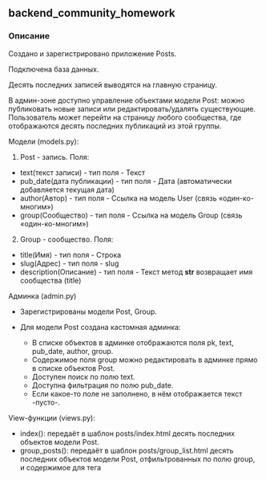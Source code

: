 ## backend_community_homework


### Описание
Создано и зарегистрировано приложение Posts.

Подключена база данных.

Десять последних записей выводятся на главную страницу.

В админ-зоне доступно управление объектами модели Post: можно публиковать новые записи или редактировать/удалять существующие.
Пользователь может перейти на страницу любого сообщества, где отображаются десять последних публикаций из этой группы.

Модели (models.py):

1. Post - запись. Поля:
  - text(текст записи) - тип поля - Текст
  - pub_date(дата публикации) - тип поля - Дата (автоматически добавляется текущая дата)
  - author(Автор) - тип поля - Ссылка на модель User (связь «один-ко-многим»)
  - group(Сообщество) - тип поля - Ссылка на модель Group (связь «один-ко-многим»)
2. Group - сообщество. Поля:
  - title(Имя) - тип поля - Строка
  - slug(Адрес) - тип поля - slug
  - description(Описание) - тип поля - Текст
  метод __str__ возвращает имя сообщества (title)
  
Админка (admin.py)

  - Зарегистрированы модели Post, Group.

  - Для модели Post создана кастомная админка:
    - В списке объектов в админке отображаются поля pk, text, pub_date, author, group.
    - Содержимое поля group можно редактировать в админке прямо в списке объектов Post.
    - Доступен поиск по полю text.
    - Доступна фильтрация по полю pub_date.
    - Если какое-то поле не заполнено, в нём отображается текст -пусто-.
    
View-функции (views.py):
  - index(): передаёт в шаблон posts/index.html десять последних объектов модели Post.
  - group_posts(): передаёт в шаблон posts/group_list.html десять последних объектов модели Post, отфильтрованных по полю group, и    содержимое для тега <title>.
 
Адреса (urls.py)
  - Для приложения Posts установлен namespace='posts'.
  - Для главной страницы установлен name='index'.
  - Страница с постами из определённой группы доступна по URL вида group/<slug>/.
  - Для страницы с постами группы установлен name='group_list'.

Шаблоны:
  - Файлы шаблонов хранятся на уровне проекта.
  - Шаблоны разбиты на логические блоки и собираются с помощью тегов include и extend.
  - К шаблонам подключена статика.
  - В шаблоне index.html все записи группы адресует пользователя на страницу той группы, которой принадлежит пост.
  - Из view-функций в словаре context передаётся основное содержимое страницы.
  - Содержимое тега <title>:
    - для страницы группы: Записи сообщества <имя_группы>;
    - для главной страницы: Последние обновления на сайте.


### Стек
+ Python 3.7 
+ Django 2.2.19

### Запуск проекта
Клонировать репозиторий и перейти в него в командной строке:

```
git clone https://github.com/xrito/hw02_community
```

Cоздать и активировать виртуальное окружение:
```
python3 -m venv venv
source env/bin/activate
```

Установить зависимости из файла requirements.txt:
```
python3 -m pip install --upgrade pip
pip install -r requirements.txt
```

Запустить проект:
```
python3 manage.py runserver
```

### Автор
[![Telegram](https://img.shields.io/badge/-Telegram-464646?style=flat-square&logo=Telegram)](https://t.me/harkort)
[<img src='https://cdn.jsdelivr.net/npm/simple-icons@3.0.1/icons/github.svg' alt='github' height='40'>](https://github.com/xrito)  


[![Python](https://img.shields.io/badge/-Python-464646?style=flat-square&logo=Python)](https://www.python.org/)
[![Django](https://img.shields.io/badge/-Django-464646?style=flat-square&logo=Django)](https://www.djangoproject.com/)
[![pytest](https://img.shields.io/badge/-pytest-464646?style=flat-square&logo=pytest)](https://docs.pytest.org/en/6.2.x/)
[![SQLite3](https://img.shields.io/badge/-SQLite3-464646?style=flat-square&logo=SQLite)](https://www.sqlite.org/)
